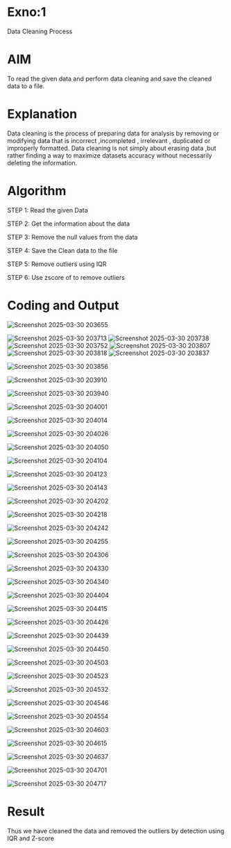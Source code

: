 # Exno:1
Data Cleaning Process

# AIM
To read the given data and perform data cleaning and save the cleaned data to a file.

# Explanation
Data cleaning is the process of preparing data for analysis by removing or modifying data that is incorrect ,incompleted , irrelevant , duplicated or improperly formatted. Data cleaning is not simply about erasing data ,but rather finding a way to maximize datasets accuracy without necessarily deleting the information.

# Algorithm
STEP 1: Read the given Data

STEP 2: Get the information about the data

STEP 3: Remove the null values from the data

STEP 4: Save the Clean data to the file

STEP 5: Remove outliers using IQR

STEP 6: Use zscore of to remove outliers

# Coding and Output

![Screenshot 2025-03-30 203655](https://github.com/user-attachments/assets/120bd2d0-aee1-46b2-983e-0401e95aba6e)

![Screenshot 2025-03-30 203713](https://github.com/user-attachments/assets/af3e6497-bdb5-4396-9256-4768dee6f846)
![Screenshot 2025-03-30 203738](https://github.com/user-attachments/assets/dfbb7f79-132f-4f49-8241-b57f2a667574)
![Screenshot 2025-03-30 203752](https://github.com/user-attachments/assets/082f16dd-dff6-4fe3-a564-722083b0ec97)
![Screenshot 2025-03-30 203807](https://github.com/user-attachments/assets/e381cb7a-fe7e-49a3-a067-02a3e7b44698)
![Screenshot 2025-03-30 203818](https://github.com/user-attachments/assets/68700036-0655-45d2-8c6e-cb09596c2354)
![Screenshot 2025-03-30 203837](https://github.com/user-attachments/assets/0cade48a-fdd2-4c01-a936-bdceee6f5a31)

![Screenshot 2025-03-30 203856](https://github.com/user-attachments/assets/9ef3b58b-1d3a-4ff1-92a5-24dca81ff306)

![Screenshot 2025-03-30 203910](https://github.com/user-attachments/assets/be726634-a1c0-4451-8180-511e024aaa77)

![Screenshot 2025-03-30 203940](https://github.com/user-attachments/assets/d41a0866-f85f-491e-a69a-ed97b39e64c8)

![Screenshot 2025-03-30 204001](https://github.com/user-attachments/assets/88bb74c8-1d64-417e-9d0b-38a5cc9bdb85)

![Screenshot 2025-03-30 204014](https://github.com/user-attachments/assets/c08b9b6d-39fd-4d09-a74f-72773513f5d1)

![Screenshot 2025-03-30 204026](https://github.com/user-attachments/assets/65ffe7f1-2c4a-4a59-9413-f904d21eb2b5)

![Screenshot 2025-03-30 204050](https://github.com/user-attachments/assets/a334957b-a1e7-47e3-8bfa-19f201b6d8a4)

![Screenshot 2025-03-30 204104](https://github.com/user-attachments/assets/245cf2ba-684d-46da-81e1-a48a4c98d990)

![Screenshot 2025-03-30 204123](https://github.com/user-attachments/assets/87bda75f-3eec-481d-88ae-eb5cd778a654)

![Screenshot 2025-03-30 204143](https://github.com/user-attachments/assets/75a8bf12-5577-483d-8256-8e1cabb150a5)

![Screenshot 2025-03-30 204202](https://github.com/user-attachments/assets/76b62193-0bf3-4e2a-b772-73ff5f2785dc)

![Screenshot 2025-03-30 204218](https://github.com/user-attachments/assets/0b346f22-8a5a-4cc6-b831-81ec1805f908)

![Screenshot 2025-03-30 204242](https://github.com/user-attachments/assets/6849d469-0f6f-4789-9654-7f8b59b04b00)

![Screenshot 2025-03-30 204255](https://github.com/user-attachments/assets/f8fb126c-b08b-4be6-be3b-79f514cbfeed)

![Screenshot 2025-03-30 204306](https://github.com/user-attachments/assets/239d1e9e-198f-419a-956f-ad1896cd65d4)

![Screenshot 2025-03-30 204330](https://github.com/user-attachments/assets/0683b1e0-e1d8-4bff-98bc-c3a2b7a29c86)

![Screenshot 2025-03-30 204340](https://github.com/user-attachments/assets/71cc973f-0960-44fe-9b9d-d6b9ba584742)

![Screenshot 2025-03-30 204404](https://github.com/user-attachments/assets/e78cef25-2de6-4af5-b8ac-30b822372fe0)

![Screenshot 2025-03-30 204415](https://github.com/user-attachments/assets/ea8379a0-fa71-4245-8f7a-821cd21f585f)

![Screenshot 2025-03-30 204426](https://github.com/user-attachments/assets/7588943a-9c09-4137-b44a-2e2e6fa7157c)

![Screenshot 2025-03-30 204439](https://github.com/user-attachments/assets/3da1309e-2820-40ed-8c46-0ad46aff8091)

![Screenshot 2025-03-30 204450](https://github.com/user-attachments/assets/0e98d0f6-5373-4645-b182-059a0054b794)

![Screenshot 2025-03-30 204503](https://github.com/user-attachments/assets/904b3601-df93-42fc-8e9b-1efb8b6ba25b)

![Screenshot 2025-03-30 204523](https://github.com/user-attachments/assets/505653da-a5e1-452e-b5ef-a2a422fb8ba6)

![Screenshot 2025-03-30 204532](https://github.com/user-attachments/assets/1abe17a9-b6f5-4fcf-b183-5e7ed6397d02)

![Screenshot 2025-03-30 204546](https://github.com/user-attachments/assets/86fe808a-7b10-490d-9794-a6a999c1fd4c)

![Screenshot 2025-03-30 204554](https://github.com/user-attachments/assets/5e61c25d-fc68-4142-bf3e-83f406df3e5d)

![Screenshot 2025-03-30 204603](https://github.com/user-attachments/assets/9d39b0a2-172a-4ce5-b9aa-17a1f8813f01)

![Screenshot 2025-03-30 204615](https://github.com/user-attachments/assets/e4ed5419-5bd5-49ec-84fe-47d63d2db200)

![Screenshot 2025-03-30 204637](https://github.com/user-attachments/assets/2675e67c-90c9-42d4-90e7-5ab28bf35a0f)

![Screenshot 2025-03-30 204701](https://github.com/user-attachments/assets/57b3e30f-5640-4051-a0b5-4b88ba5c8f61)

![Screenshot 2025-03-30 204717](https://github.com/user-attachments/assets/8a8ba8d7-d94d-4a2d-aabb-24eacb0ca5d1)






            













# Result
Thus we have cleaned the data and removed the outliers by detection using IQR and Z-score

